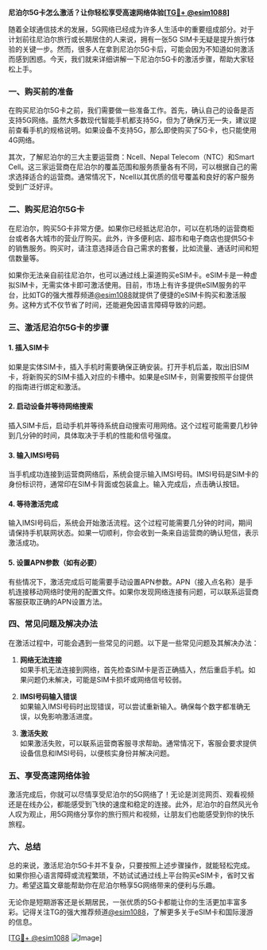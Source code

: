 **尼泊尔5G卡怎么激活？让你轻松享受高速网络体验[[TG💪+ @esim1088](https://t.me/s/esim1088)]**

随着全球通信技术的发展，5G网络已经成为许多人生活中的重要组成部分。对于计划前往尼泊尔旅行或长期居住的人来说，拥有一张5G SIM卡无疑是提升旅行体验的关键一步。然而，很多人在拿到尼泊尔5G卡后，可能会因为不知道如何激活而感到困惑。今天，我们就来详细讲解一下尼泊尔5G卡的激活步骤，帮助大家轻松上手。

### 一、购买前的准备

在购买尼泊尔5G卡之前，我们需要做一些准备工作。首先，确认自己的设备是否支持5G网络。虽然大多数现代智能手机都支持5G，但为了确保万无一失，建议提前查看手机的规格说明。如果设备不支持5G，那么即使购买了5G卡，也只能使用4G网络。

其次，了解尼泊尔的三大主要运营商：Ncell、Nepal Telecom（NTC）和Smart Cell。这三家运营商在尼泊尔的覆盖范围和服务质量各有不同，可以根据自己的需求选择适合的运营商。通常情况下，Ncell以其优质的信号覆盖和良好的客户服务受到广泛好评。

### 二、购买尼泊尔5G卡

在尼泊尔，购买5G卡非常方便。如果你已经抵达尼泊尔，可以在机场的运营商柜台或者各大城市的营业厅购买。此外，许多便利店、超市和电子商店也提供5G卡的销售服务。购买时，请注意选择适合自己需求的套餐，比如流量、通话时间和短信数量等。

如果你无法亲自前往尼泊尔，也可以通过线上渠道购买eSIM卡。eSIM卡是一种虚拟SIM卡，无需实体卡即可激活使用。目前，市场上有许多提供eSIM服务的平台，比如TG的强大推荐频道[@esim1088](https://t.me/s/esim1088)就提供了便捷的eSIM卡购买和激活服务。这种方式不仅节省了时间，还能避免因语言障碍导致的问题。

### 三、激活尼泊尔5G卡的步骤

#### 1. 插入SIM卡

如果是实体SIM卡，插入手机时需要确保正确安装。打开手机后盖，取出旧SIM卡，将新购买的SIM卡插入对应的卡槽中。如果是eSIM卡，则需要按照平台提供的指南进行绑定和激活。

#### 2. 启动设备并等待网络搜索

插入SIM卡后，启动手机并等待系统自动搜索可用网络。这个过程可能需要几秒钟到几分钟的时间，具体取决于手机的性能和信号强度。

#### 3. 输入IMSI号码

当手机成功连接到运营商网络后，系统会提示输入IMSI号码。IMSI号码是SIM卡的身份标识符，通常印在SIM卡背面或包装盒上。输入完成后，点击确认按钮。

#### 4. 等待激活完成

输入IMSI号码后，系统会开始激活流程。这个过程可能需要几分钟的时间，期间请保持手机联网状态。如果一切顺利，你会收到一条来自运营商的确认短信，表示激活成功。

#### 5. 设置APN参数（如有必要）

有些情况下，激活完成后可能需要手动设置APN参数。APN（接入点名称）是手机连接移动网络时使用的配置文件。如果你发现网络连接有问题，可以联系运营商客服获取正确的APN设置方法。

### 四、常见问题及解决办法

在激活过程中，可能会遇到一些常见的问题。以下是一些常见问题及其解决办法：

1. **网络无法连接**  
   如果手机无法连接到网络，首先检查SIM卡是否正确插入，然后重启手机。如果问题仍未解决，可能是SIM卡损坏或网络信号较弱。

2. **IMSI号码输入错误**  
   如果输入IMSI号码时出现错误，可以尝试重新输入。确保每个数字都准确无误，以免影响激活进度。

3. **激活失败**  
   如果激活失败，可以联系运营商客服寻求帮助。通常情况下，客服会要求提供设备信息和IMSI号码，以便核实身份并解决问题。

### 五、享受高速网络体验

激活完成后，你就可以尽情享受尼泊尔的5G网络了！无论是浏览网页、观看视频还是在线办公，都能感受到飞快的速度和稳定的连接。此外，尼泊尔的自然风光令人叹为观止，用5G网络分享你的旅行照片和视频，让朋友们也能感受到你的快乐旅程。

### 六、总结

总的来说，激活尼泊尔5G卡并不复杂，只要按照上述步骤操作，就能轻松完成。如果你担心语言障碍或流程繁琐，不妨试试通过线上平台购买eSIM卡，省时又省力。希望这篇文章能帮助你在尼泊尔畅享5G网络带来的便利与乐趣。

无论你是短期游客还是长期居民，一张优质的5G卡都能让你的生活更加丰富多彩。记得关注TG的强大推荐频道[@esim1088](https://t.me/s/esim1088)，了解更多关于eSIM卡和国际漫游的信息。

[[TG💪+ @esim1088](https://t.me/s/esim1088) ![Image](https://i.postimg.cc/4NQfJmqS/Snipaste-2025-05-13-00-14-12.png)]